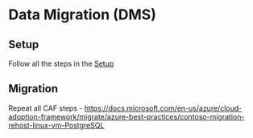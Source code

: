 # Data Migration (DMS)

## Setup

Follow all the steps in the [Setup](./00_Setup.md)

## Migration

Repeat all CAF steps - https://docs.microsoft.com/en-us/azure/cloud-adoption-framework/migrate/azure-best-practices/contoso-migration-rehost-linux-vm-PostgreSQL

